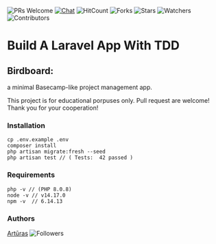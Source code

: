 ![PRs Welcome](https://img.shields.io/badge/PRs-welcome-brightgreen.svg)
[![Chat](https://img.shields.io/discord/620935790867906561?label=chat)](https://discord.gg/YeJBQrTUT9)
![HitCount](https://views.whatilearened.today/views/github/keizah7/birdboard.svg)
![Forks](https://img.shields.io/github/forks/keizah7/birdboard?style=social)
![Stars](https://img.shields.io/github/stars/keizah7/birdboard?style=social)
![Watchers](https://img.shields.io/github/watchers/keizah7/birdboard?style=social)
![Contributors](https://img.shields.io/github/contributors/keizah7/birdboard)

# Build A Laravel App With TDD

## Birdboard:
a minimal Basecamp-like project management app.

This project is for educational porpuses only. Pull request are welcome! Thank you for your cooperation!

### Installation
```
cp .env.example .env
composer install
php artisan migrate:fresh --seed
php artisan test // ( Tests:  42 passed )
```

### Requirements
```
php -v // (PHP 8.0.8)
node -v // v14.17.0
npm -v  // 6.14.13
```

### Authors
[Artūras](https://github.com/keizah7) ![Followers](https://img.shields.io/github/followers/keizah7?style=social)
